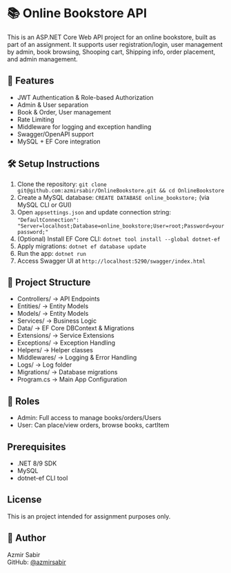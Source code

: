# 📚 Online Bookstore API

This is an ASP.NET Core Web API project for an online bookstore, built as part of an assignment. It supports user registration/login, user management by admin, book browsing, Shooping cart, Shipping info, order placement, and admin management.

## 🚀 Features

- JWT Authentication & Role-based Authorization  
- Admin & User separation  
- Book & Order, User management  
- Rate Limiting  
- Middleware for logging and exception handling  
- Swagger/OpenAPI support  
- MySQL + EF Core integration  

## 🛠️ Setup Instructions

1. Clone the repository: `git clone git@github.com:azmirsabir/OnlineBookstore.git && cd OnlineBookstore`  
2. Create a MySQL database: `CREATE DATABASE online_bookstore;` (via MySQL CLI or GUI)  
3. Open `appsettings.json` and update connection string:  
   `"DefaultConnection": "Server=localhost;Database=online_bookstore;User=root;Password=yourpassword;"`  
4. (Optional) Install EF Core CLI: `dotnet tool install --global dotnet-ef`  
5. Apply migrations: `dotnet ef database update`  
6. Run the app: `dotnet run`  
7. Access Swagger UI at `http://localhost:5290/swagger/index.html` 

## 📂 Project Structure

- Controllers/ → API Endpoints
- Entities/ → Entity Models   
- Models/ → Entity Models  
- Services/ → Business Logic  
- Data/ → EF Core DBContext & Migrations  
- Extensions/ → Service Extensions
- Exceptions/ → Exception Handling
- Helpers/ → Helper classes  
- Middlewares/ → Logging & Error Handling
- Logs/ → Log folder
- Migrations/ → Database migrations   
- Program.cs → Main App Configuration 

## 👥 Roles

- Admin: Full access to manage books/orders/Users  
- User: Can place/view orders, browse books, cartItem

## Prerequisites

- .NET 8/9 SDK  
- MySQL  
- dotnet-ef CLI tool  

## License

This is an project intended for assignment purposes only.

## 👤 Author

Azmir Sabir  
GitHub: [@azmirsabir](https://github.com/azmirsabir)
